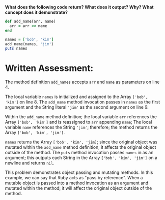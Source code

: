**What does the following code return? What does it output? Why? What concept does it demonstrate?**

```ruby
def add_name(arr, name)
  arr = arr << name
end

names = ['bob', 'kim']
add_name(names, 'jim')
puts names
```
# Written Assessment:

The method definition `add_names` accepts `arr` and `name` as parameters on line 4.

The local variable `names` is initialized and assigned to the Array `['bob', 'kim']` on line 8. The `add_name` method invocation passes in `names` as the first argument and the String literal `'jim'` as the second argument on line 9.

Within the `add_name` method definition; the local variable `arr` references the Array `['bob', 'kim']` and is reassigned to `arr` appending `name`; The local variable `name` references the String `'jim'`; therefore; the method returns the Array `['bob', 'kim', 'jim']`.

`names` returns the Array `['bob', 'kim', 'jim]`; since the original object was mutated within the `add_name` method definition; it affects the original object outside of the method.
The `puts` method invocation passes `names` in as an argument; this outputs each String in the Array `['bob', 'kim', 'jim']` on a newline and returns `nil`.

This problem demonstrates object passing and mutating methods. In this example, we can say that Ruby acts as "pass by reference". When a mutable object is passed into a method invocation as an argument and mutated within the method; it will affect the original object outside of the method.
